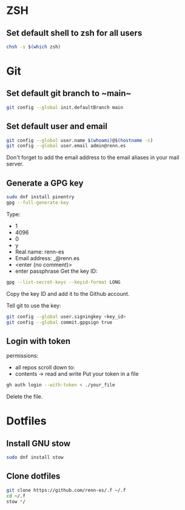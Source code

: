 # ZSH
## Set default shell to zsh for all users
```bash
chsh -s $(which zsh)
```

# Git
## Set default git branch to ~main~
```bash
git config --global init.defaultBranch main
```

## Set default user and email
```bash
git config --global user.name $(whoami)@$(hostname -s)
git config --global user.email admin@renn.es
```
Don't forget to add the email address to the email aliases in your mail server.

## Generate a GPG key
```bash
sudo dnf install pinentry
gpg --full-generate-key
```
Type:
- 1
- 4096
- 0
- y
- Real name: renn-es
- Email address: <username>_<host>@renn.es
- <enter (no comment)>
- enter passphrase
Get the key ID:
```bash
gpg --list-secret-keys --keyid-format LONG
```
Copy the key ID and add it to the Github account.

Tell git to use the key:
```bash
git config --global user.signingkey <key_id>
git config --global commit.gpgsign true
```

## Login with token
permissions:
- all repos
scroll down to:
- contents -> read and write
Put your token in a file
```bash
gh auth login --with-token < ./your_file
```
Delete the file.


# Dotfiles

## Install GNU stow
```bash
sudo dnf install stow
```

## Clone dotfiles
```bash
git clone https://github.com/renn-es/.f ~/.f
cd ~/.f
stow */
```
